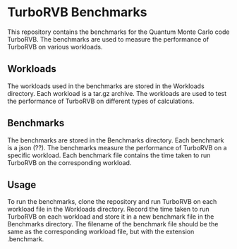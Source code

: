 # TurboRVB Benchmarks

This repository contains the benchmarks for the Quantum Monte Carlo code TurboRVB. The benchmarks are used to measure the performance of TurboRVB on various workloads.

## Workloads

The workloads used in the benchmarks are stored in the Workloads directory. Each workload is a tar.gz archive. The workloads are used to test the performance of TurboRVB on different types of calculations.

## Benchmarks

The benchmarks are stored in the Benchmarks directory. Each benchmark is a json (??). The benchmarks measure the performance of TurboRVB on a specific workload. Each benchmark file contains the time taken to run TurboRVB on the corresponding workload.

## Usage

To run the benchmarks, clone the repository and run TurboRVB on each workload file in the Workloads directory. Record the time taken to run TurboRVB on each workload and store it in a new benchmark file in the Benchmarks directory. The filename of the benchmark file should be the same as the corresponding workload file, but with the extension .benchmark.
